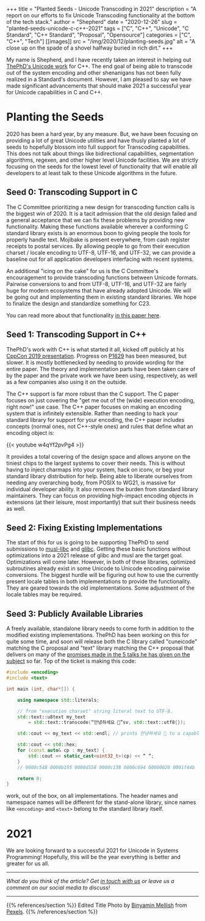 +++
title = "Planted Seeds - Unicode Transcoding in 2021"
description = "A report on our efforts to fix Unicode Transcoding functionality at the bottom of the tech stack."
author = "Shepherd"
date = "2020-12-26"
slug = "planted-seeds-unicode-c-c++-2021"
tags = ["C", "C++", "Unicode", "C Standard", "C++ Standard", "Proposal", "Opensource"]
categories = ["C", "C++", "Tech"]
[[images]]
  src = "/img/2020/12/planting-seeds.jpg"
  alt = "A close up on the spade of a shovel halfway buried in rich dirt."
+++

My name is Shepherd, and I have recently taken an interest in helping out [ThePhD's Unicode work](https://thephd.github.io/portfolio/text) for C++. The end goal of being able to transcode out of the system encoding and other shenanigans has not been fully realized in a Standard's document. However, I am pleased to say we have made significant advancements that should make 2021 a successful year for Unicode capabilities in C and C++.<!--more-->




# Planting the Seeds

2020 has been a hard year, by any measure. But, we have been focusing on providing a lot of great Unicode utilities and have thusly planted a lot of seeds to hopefully blossom into full support for Transcoding capabilities. This does not talk about things like bidirectional capabilities, segmentation algorithms, regexen, and other higher level Unicode facilities. We are strictly focusing on the seeds for the lowest level of functionality that will enable all developers to at least talk to these Unicode algorithms in the future.



## Seed 0: Transcoding Support in C

The C Committee prioritizing a new design for transcoding function calls is the biggest win of 2020. It is a tacit admission that the old design failed and a general acceptance that we can fix these problems by providing new functionality. Making these functions available wherever a conforming C standard library exists is an enormous boon to giving people the tools for properly handle text. Mojibake is present everywhere, from cash register receipts to postal services. By allowing people to go from their execution charset / locale encoding to UTF-8, UTF-16, and UTF-32, we can provide a baseline out for all application developers interfacing with recent systems.

An additional "icing on the cake" for us is the C Committee's encouragement to provide transcoding functions between Unicode formats. Pairwise conversions to and from UTF-8, UTF-16, and UTF-32 are fairly huge for modern ecosystems that have already adopted Unicode. We will be going out and implementing them in existing standard libraries. We hope to finalize the design and standardize something for C23.

You can read more about that functionality [in this paper here](https://thephd.github.io/_vendor/future_cxx/papers/C%20-%20Efficient%20Character%20Conversions.html).



## Seed 1: Transcoding Support in C++

ThePhD's work with C++ is what started it all, kicked off publicly at his [CppCon 2019 presentation](https://www.youtube.com/watch?v=BdUipluIf1E). Progress on [P1629](https://wg21.link/p1629) has been measured, but slower. It is mostly bottlenecked by needing to provide wording for the entire paper. The theory and implementation parts have been taken care of by the paper and the private work we have been using, respectively, as well as a few companies also using it on the outside.

The C++ support is far more robust than the C support. The C paper focuses on just covering the "get me out of the (wide) execution encoding, right now!" use case. The C++ paper focuses on making an encoding system that is infinitely extensible. Rather than needing to hack your standard library for support for your encoding, the C++ paper includes concepts (normal ones, not C++-style ones) and rules that define what an encoding object is:

{{< youtube w4qYf2pvPg4 >}}

It provides a total covering of the design space and allows anyone on the tiniest chips to the largest systems to cover their needs. This is without having to inject charmaps into your system, hack on iconv, or beg your standard library distribution for help. Being able to liberate ourselves from needing any overarching body, from POSIX to WG21, is massive for individual developer ability. It also removes the burden from standard library maintainers. They can focus on providing high-impact encoding objects in extensions (at their leisure, most importantly) that suit their business needs as well.



## Seed 2: Fixing Existing Implementations

The start of this for us is going to be supporting ThePhD to send submissions to [musl-libc](https://musl.libc.org/) and [glibc](https://sourceware.org/git/?p=glibc.git;a=summary). Getting these basic functions without optimizations into a 2021 release of glibc and musl are the target goal. Optimizations will come later. However, in both of these libraries, optimized subroutines already exist in some Unicode to Unicode encoding pairwise conversions. The biggest hurdle will be figuring out how to use the currently present locale tables in both implementations to provide the functionality. They are geared towards the old implementations. Some adjustment of the locale tables may be required.



## Seed 3: Publicly Available Libraries

A freely available, standalone library needs to come forth in addition to the modified existing implementations. ThePhD has been working on this for quite some time, and soon will release both the C library called "cuneicode" matching the C proposal and "text" library matching the C++ proposal that delivers on many of the [promises made in the 5 talks he has given on the subject](https://www.youtube.com/watch?v=X-FLGsa8LVc&list=PLPepo5xPlNTl2bGAn6NWTEyuMVtKi5hEE) so far. Top of the ticket is making this code:


```cpp
#include <encoding>
#include <text>

int main (int, char*[]) {

	using namespace std::literals;

	// from "execution charset" string literal text to UTF-8.
	std::text::u8text my_text
		= std::text::transcode(“안녕하세요 👋”sv, std::text::utf8{});

	std::cout << my_text << std::endl; // prints 안녕하세요 👋 to a capable console

	std::cout << std::hex;
	for (const auto& cp : my_text) {
		std::cout << static_cast<uint32_t>(cp) << “ “;
	}
	// 0000c548 0000b155 0000d558 0000c138 0000c694 00000020 0001f44b

	return 0;
}
```

work, out of the box, on all implementations. The header names and namespace names will be different for the stand-alone library, since names like `<encoding>` and `<text>` belong to the standard library itself.




# 2021

We are looking forward to a successful 2021 for Unicode in Systems Programming! Hopefully, this will be the year everything is better and greater for us all.




---

_What do you think of the article? Get [in touch with us](/contact) or leave us a comment on our social media to discuss!_

---




{{% references/section %}}
Edited Title Photo by [Binyamin Mellish](https://www.pexels.com/@binyaminmellish/) from [Pexels](https://www.pexels.com/photo/man-planting-plant-169523/).
{{% /references/section %}}
